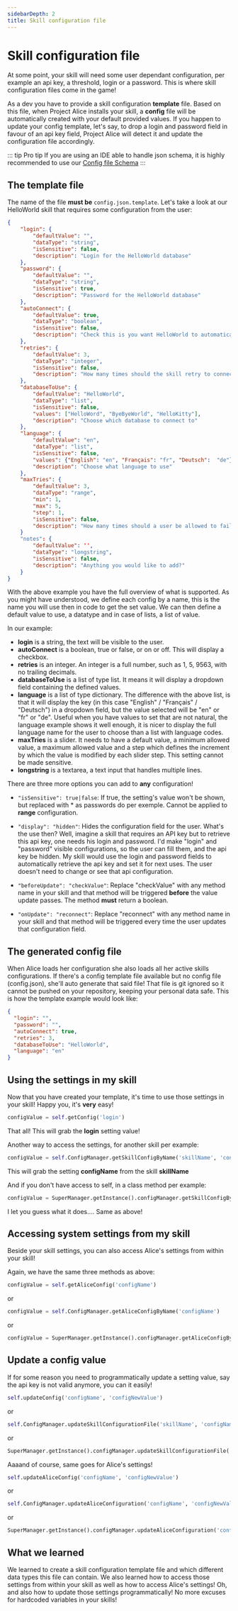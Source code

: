 ```yaml
---
sidebarDepth: 2
title: Skill configuration file
---
```


# Skill configuration file
At some point, your skill will need some user dependant configuration, per example an api key, a threshold, login or a password. This is where skill configuration files come in the game!

As a dev you have to provide a skill configuration **template** file. Based on this file, when Project Alice installs your skill, a **config** file will be automatically created with your default provided values. If you happen to update your config template, let's say, to drop a login and password field in favour of an api key field, Project Alice will detect it and update the configuration file accordingly.

::: tip Pro tip
If you are using an IDE able to handle json schema, it is highly recommended to use our [Config file Schema](https://raw.githubusercontent.com/project-alice-assistant/ProjectAliceSkillKit/master/ProjectAliceSK/validate/src/schemas/config-schema.json)
:::

## The template file

The name of the file **must be** `config.json.template`. Let's take a look at our HelloWorld skill that requires some configuration from the user:

```json
{
	"login": {
		"defaultValue": "",
		"dataType": "string",
		"isSensitive": false,
		"description": "Login for the HelloWorld database"
	},
	"password": {
		"defaultValue": "",
		"dataType": "string",
		"isSensitive": true,
		"description": "Password for the HelloWorld database"
	},
	"autoConnect": {
		"defaultValue": true,
		"dataType": "boolean",
		"isSensitive": false,
		"description": "Check this is you want HelloWorld to automatically connect to the database"
	},
	"retries": {
		"defaultValue": 3,
		"dataType": "integer",
		"isSensitive": false,
		"description": "How many times should the skill retry to connect in case of failure before giving up"
	},
	"databaseToUse": {
		"defaultValue": "HelloWorld",
		"dataType": "list",
		"isSensitive": false,
		"values": ["HelloWord", "ByeByeWorld", "HelloKitty"],
		"description": "Choose which database to connect to"
	},
	"language": {
		"defaultValue": "en",
		"dataType": "list",
		"isSensitive": false,
		"values": {"English": "en", "Français": "fr", "Deutsch":  "de"},
		"description": "Choose what language to use"
	},
	"maxTries": {
		"defaultValue": 3,
		"dataType": "range",
		"min": 1,
		"max": 5,
		"step": 1,
		"isSensitive": false,
		"description": "How many times should a user be allowed to fail authentication"
	}
	"notes": {
		"defaultValue": '',
		"dataType": "longstring",
		"isSensitive": false,
		"description": "Anything you would like to add?"
	}
}
```

With the above example you have the full overview of what is supported. As you might have understood, we define each config by a name, this is the name you will use then in code to get the set value. We can then define a default value to use, a datatype and in case of lists, a list of value.

In our example:
- **login** is a string, the text will be visible to the user.
- **autoConnect** is a boolean, true or false, or on or off. This will display a checkbox.
- **retries** is an integer. An integer is a full number, such as 1, 5, 9563, with no trailing decimals.
- **databaseToUse** is a list of type list. It means it will display a dropdown field containing the defined values.
- **language** is a list of type dictionary. The difference with the above list, is that it will display the key (in this case "English" / "Français" / "Deutsch") in a dropdown field, but the value selected will be "en" or "fr" or "de". Useful when you have values to set that are not natural, the language example shows it well enough, it is nicer to display the full language name for the user to choose than a list with language codes.
- **maxTries** is a slider. It needs to have a default value, a minimum allowed value, a maximum allowed value and a step which defines the increment by which the value is modified by each slider step. This setting cannot be made sensitive.
- **longstring** is a textarea, a text input that handles multiple lines.

There are three more options you can add to **any** configuration!

- `"isSensitive": true|false`: If true, the setting's value won't be shown, but replaced with * as passwords do per exemple. Cannot be applied to **range** configuration.

- `"display": "hidden"`: Hides the configuration field for the user. What's the use then? Well, imagine a skill that requires an API key but to retrieve this api key, one needs his login and password. I'd make "login" and "password" visible configurations, so the user can fill them, and the api key be hidden. My skill would use the login and password fields to automatically retrieve the api key and set it for next uses. The user doesn't need to change or see that api configuration.

- `"beforeUpdate": "checkValue"`: Replace "checkValue" with any method name in your skill and that method will be triggered **before** the value update passes. The method **must** return a boolean.

- `"onUpdate": "reconnect"`: Replace "reconnect" with any method name in your skill and that method will be triggered every time the user updates that configuration field.


## The generated config file
When Alice loads her configuration she also loads all her active skills configurations. If there's a config template file available but no config file (config.json), she'll auto generate that said file! That file is git ignored so it cannot be pushed on your repository, keeping your personal data safe. This is how the template example would look like:

```json
{
  "login": "",
  "password": "",
  "autoConnect": true,
  "retries": 3,
  "databaseToUse": "HelloWorld",
  "language": "en"
}
```

## Using the settings in my skill
Now that you have created your template, it's time to use those settings in your skill! Happy you, it's **very** easy!

```python
configValue = self.getConfig('login')
```

That all! This will grab the **login** setting value!

Another way to access the settings, for another skill per example:
```python
configValue = self.ConfigManager.getSkillConfigByName('skillName', 'configName')
```

This will grab the setting **configName** from the skill **skillName**

And if you don't have access to self, in a class method per example:
```python
configValue = SuperManager.getInstance().configManager.getSkillConfigByName('skillName', 'configName')
```

I let you guess what it does.... Same as above!


## Accessing system settings from my skill
Beside your skill settings, you can also access Alice's settings from within your skill!

Again, we have the same three methods as above:

```python
configValue = self.getAliceConfig('configName')
```

or

```python
configValue = self.ConfigManager.getAliceConfigByName('configName')
```

or

```python
configValue = SuperManager.getInstance().configManager.getAliceConfigByName('configName')
```


## Update a config value
If for some reason you need to programmatically update a setting value, say the api key is not valid anymore, you can it easily!

```python
self.updateConfig('configName', 'configNewValue')
```

or

```python
self.ConfigManager.updateSkillConfigurationFile('skillName', 'configName', 'configNewValue')
```

or

```python
SuperManager.getInstance().configManager.updateSkillConfigurationFile('skillName', 'configName', 'configNewValue')
```

Aaaand of course, same goes for Alice's settings!

```python
self.updateAliceConfig('configName', 'configNewValue')
```

or

```python
self.ConfigManager.updateAliceConfiguration('configName', 'configNewValue')
```

or

```python
SuperManager.getInstance().configManager.updateAliceConfiguration('configName', 'configNewValue')
```


## What we learned
We learned to create a skill configuration template file and which different data types this file can contain. We also learned how to access those settings from within your skill as well as how to access Alice's settings! Oh, and also how to update those settings programmatically! No more excuses for hardcoded variables in your skills!
